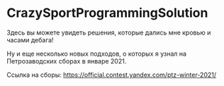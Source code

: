 # CrazySportProgrammingSolution

Здесь вы можете увидеть решения, которые дались мне кровью и часами дебага!

Ну и еще несколько новых подходов, о которых я узнал на Петрозаводских сборах в январе 2021. 

Ссылка на сборы: https://official.contest.yandex.com/ptz-winter-2021/
